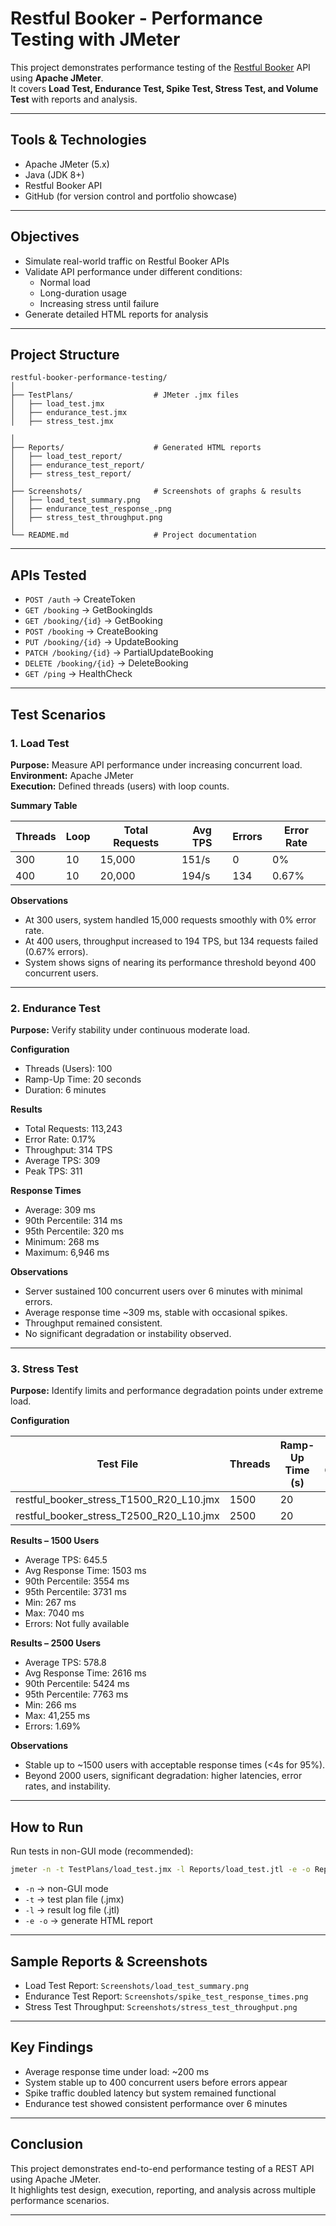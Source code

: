 
# Restful Booker - Performance Testing with JMeter

This project demonstrates performance testing of the [Restful Booker](https://restful-booker.herokuapp.com/) API using **Apache JMeter**.  
It covers **Load Test, Endurance Test, Spike Test, Stress Test, and Volume Test** with reports and analysis.  

---

## Tools & Technologies
- Apache JMeter (5.x)  
- Java (JDK 8+)  
- Restful Booker API  
- GitHub (for version control and portfolio showcase)  

---

## Objectives
- Simulate real-world traffic on Restful Booker APIs  
- Validate API performance under different conditions:  
  - Normal load  
  - Long-duration usage  
  - Increasing stress until failure  
- Generate detailed HTML reports for analysis  

---

## Project Structure
```
restful-booker-performance-testing/
│
├── TestPlans/                  # JMeter .jmx files
│   ├── load_test.jmx
│   ├── endurance_test.jmx
│   ├── stress_test.jmx

│
├── Reports/                    # Generated HTML reports
│   ├── load_test_report/
│   ├── endurance_test_report/
│   ├── stress_test_report/
│
├── Screenshots/                # Screenshots of graphs & results
│   ├── load_test_summary.png
│   ├── endurance_test_response_.png
│   ├── stress_test_throughput.png
│
└── README.md                   # Project documentation
```

---

## APIs Tested
- `POST /auth` → CreateToken  
- `GET /booking` → GetBookingIds  
- `GET /booking/{id}` → GetBooking  
- `POST /booking` → CreateBooking  
- `PUT /booking/{id}` → UpdateBooking  
- `PATCH /booking/{id}` → PartialUpdateBooking  
- `DELETE /booking/{id}` → DeleteBooking  
- `GET /ping` → HealthCheck  

---

## Test Scenarios

### 1. Load Test

**Purpose:** Measure API performance under increasing concurrent load.  
**Environment:** Apache JMeter  
**Execution:** Defined threads (users) with loop counts.  

**Summary Table**

| Threads | Loop | Total Requests | Avg TPS | Errors | Error Rate |
|---------|------|----------------|---------|--------|------------|
| 300     | 10   | 15,000         | 151/s   | 0      | 0%         |
| 400     | 10   | 20,000         | 194/s   | 134    | 0.67%      |

**Observations**
- At 300 users, system handled 15,000 requests smoothly with 0% error rate.  
- At 400 users, throughput increased to 194 TPS, but 134 requests failed (0.67% errors).  
- System shows signs of nearing its performance threshold beyond 400 concurrent users.  

---

### 2. Endurance Test

**Purpose:** Verify stability under continuous moderate load.  

**Configuration**
- Threads (Users): 100  
- Ramp-Up Time: 20 seconds  
- Duration: 6 minutes  

**Results**
- Total Requests: 113,243  
- Error Rate: 0.17%  
- Throughput: 314 TPS  
- Average TPS: 309  
- Peak TPS: 311  

**Response Times**
- Average: 309 ms  
- 90th Percentile: 314 ms  
- 95th Percentile: 320 ms  
- Minimum: 268 ms  
- Maximum: 6,946 ms  

**Observations**
- Server sustained 100 concurrent users over 6 minutes with minimal errors.  
- Average response time ~309 ms, stable with occasional spikes.  
- Throughput remained consistent.  
- No significant degradation or instability observed.  

---

### 3. Stress Test

**Purpose:** Identify limits and performance degradation points under extreme load.  

**Configuration**

| Test File | Threads | Ramp-Up Time (s) | Loop Count |
|-----------|---------|------------------|------------|
| restful_booker_stress_T1500_R20_L10.jmx | 1500 | 20 | 10 |
| restful_booker_stress_T2500_R20_L10.jmx | 2500 | 20 | 10 |

**Results – 1500 Users**
- Average TPS: 645.5  
- Avg Response Time: 1503 ms  
- 90th Percentile: 3554 ms  
- 95th Percentile: 3731 ms  
- Min: 267 ms  
- Max: 7040 ms  
- Errors: Not fully available  

**Results – 2500 Users**
- Average TPS: 578.8  
- Avg Response Time: 2616 ms  
- 90th Percentile: 5424 ms  
- 95th Percentile: 7763 ms  
- Min: 266 ms  
- Max: 41,255 ms  
- Errors: 1.69%  

**Observations**
- Stable up to ~1500 users with acceptable response times (<4s for 95%).  
- Beyond 2000 users, significant degradation: higher latencies, error rates, and instability.  

---

## How to Run

Run tests in non-GUI mode (recommended):

```bash
jmeter -n -t TestPlans/load_test.jmx -l Reports/load_test.jtl -e -o Reports/load_test_report
```

- `-n` → non-GUI mode  
- `-t` → test plan file (.jmx)  
- `-l` → result log file (.jtl)  
- `-e -o` → generate HTML report  

---

## Sample Reports & Screenshots
- Load Test Report: `Screenshots/load_test_summary.png`  
- Endurance Test Report: `Screenshots/spike_test_response_times.png`  
- Stress Test Throughput: `Screenshots/stress_test_throughput.png`  

---

## Key Findings
- Average response time under load: ~200 ms  
- System stable up to 400 concurrent users before errors appear  
- Spike traffic doubled latency but system remained functional  
- Endurance test showed consistent performance over 6 minutes  

---

## Conclusion
This project demonstrates end-to-end performance testing of a REST API using Apache JMeter.  
It highlights test design, execution, reporting, and analysis across multiple performance scenarios.  

--- 

